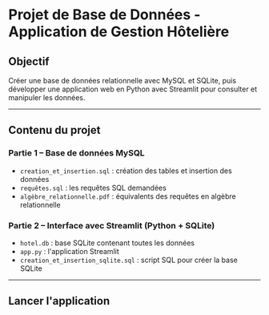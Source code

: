 # Projet de Base de Données - Application de Gestion Hôtelière

##  Objectif
Créer une base de données relationnelle avec MySQL et SQLite, puis développer une application web en Python avec Streamlit pour consulter et manipuler les données.

---

##  Contenu du projet

###  Partie 1 – Base de données MySQL
- `creation_et_insertion.sql` : création des tables et insertion des données
- `requêtes.sql` : les requêtes SQL demandées
- `algèbre_relationnelle.pdf` : équivalents des requêtes en algèbre relationnelle

###  Partie 2 – Interface avec Streamlit (Python + SQLite)
- `hotel.db` : base SQLite contenant toutes les données
- `app.py` : l'application Streamlit
- `creation_et_insertion_sqlite.sql` : script SQL pour créer la base SQLite

---

##  Lancer l'application
